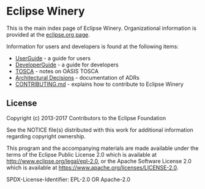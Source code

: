 # Eclipse Winery

This is the main index page of Eclipse Winery.
Organizational information is provided at the [eclipse.org page](http://eclipse.org/winery/).

Information for users and developers is found at the following items:

- [UserGuide](user/) - a guide for users
- [DeveloperGuide](dev/) - a guide for developers
- [TOSCA](tosca/) - notes on OASIS TOSCA
- [Architectural Decisions](adr/) - documentation of ADRs
- [CONTRIBUTING.md](https://github.com/eclipse/winery/blob/master/CONTRIBUTING.md) - explains how to contribute to Eclipse Winery

## License

Copyright (c) 2013-2017 Contributors to the Eclipse Foundation

See the NOTICE file(s) distributed with this work for additional
information regarding copyright ownership.

This program and the accompanying materials are made available under the
terms of the Eclipse Public License 2.0 which is available at
http://www.eclipse.org/legal/epl-2.0, or the Apache Software License 2.0
which is available at https://www.apache.org/licenses/LICENSE-2.0.

SPDX-License-Identifier: EPL-2.0 OR Apache-2.0
